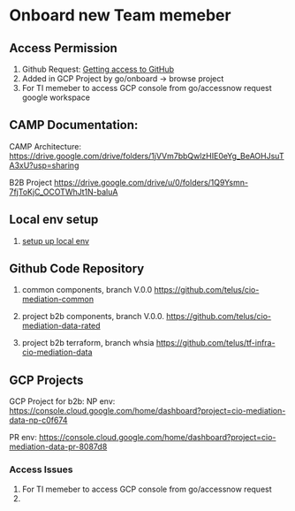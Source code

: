 # Onboard new Team memeber

## Access Permission
1. Github Request:  [Getting access to GitHub](https://developers.telus.com/guides/getting-started-with-git/getting-access-to-github)
2. Added in GCP Project by go/onboard -> browse project 
3. For TI memeber to access GCP console from go/accessnow request google workspace  

## CAMP Documentation:
CAMP Architecture:
https://drive.google.com/drive/folders/1jVVm7bbQwlzHIE0eYg_BeAOHJsuTA3xU?usp=sharing

B2B Project
https://drive.google.com/drive/u/0/folders/1Q9Ysmn-7fjToKjC_OCOTWhJt1N-baluA


## Local env setup
1. [setup up local env](https://developers.telus.com/guides/setting-up-your-local-development-environment/requesting-local-admin-access)

## Github Code Repository
1. common components, branch V.0.0
https://github.com/telus/cio-mediation-common

2. project b2b components, branch V.0.0.
https://github.com/telus/cio-mediation-data-rated

3. project b2b terraform, branch whsia
https://github.com/telus/tf-infra-cio-mediation-data

## GCP Projects 
GCP Project for b2b:
NP env:
https://console.cloud.google.com/home/dashboard?project=cio-mediation-data-np-c0f674

PR env:
https://console.cloud.google.com/home/dashboard?project=cio-mediation-data-pr-8087d8

### Access Issues
1. For TI memeber to access GCP console from go/accessnow request
2. 

